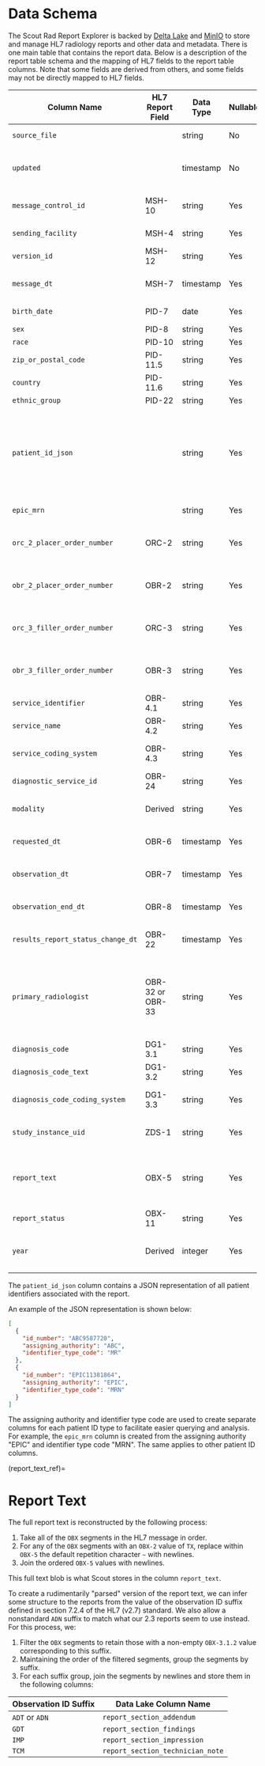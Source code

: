 # Data Schema

The Scout Rad Report Explorer is backed by [Delta Lake](https://delta.io/) and [MinIO](https://min.io/) to store 
and manage HL7 radiology reports and other data and metadata. There is one main table that contains the report data. 
Below is a description of the report table schema and the mapping of HL7 fields to the report table columns. Note that 
some fields are derived from others, and some fields may not be directly mapped to HL7 fields.

| Column Name                       | HL7 Report Field | Data Type | Nullable | Description/Notes                                                                                                                       |
|-----------------------------------|------------------|-----------|----------|-----------------------------------------------------------------------------------------------------------------------------------------|
| `source_file`                     |                  | string    | No       | The location of the report file.                                                                                                        |
| `updated`                         |                  | timestamp | No       | Timestamp of the last update to the report in the Delta Lake.                                                                           |
| `message_control_id`              | MSH-10           | string    | Yes      | Unique identifier for the HL7 message.                                                                                                  |
| `sending_facility`                | MSH-4            | string    | Yes      | Facility that sent the HL7 message.                                                                                                     |
| `version_id`                      | MSH-12           | string    | Yes      | HL7 version used in the message.                                                                                                        |
| `message_dt`                      | MSH-7            | timestamp | Yes      | Date and time the message was created.                                                                                                  |
| `birth_date`                      | PID-7            | date      | Yes      | Patient’s date of birth.                                                                                                                |
| `sex`                             | PID-8            | string    | Yes      | Patient’s gender.                                                                                                                       |
| `race`                            | PID-10           | string    | Yes      | Patient’s race.                                                                                                                         |
| `zip_or_postal_code`              | PID-11.5         | string    | Yes      | Patient’s ZIP or postal code.                                                                                                           |
| `country`                         | PID-11.6         | string    | Yes      | Patient’s country.                                                                                                                      |
| `ethnic_group`                    | PID-22           | string    | Yes      | Patient’s ethnicity.                                                                                                                    |
| `patient_id_json`                 |                  | string    | Yes      | JSON representation of all patient identifiers. Patient ID columns are also created for each assigning authority (e.g., `epic_mrn`).    |
| `epic_mrn`                        |                  | string    | Yes      | Patient ID from Epic system.                                                                                                            |
| `orc_2_placer_order_number`       | ORC-2            | string    | Yes      | Placer order number from the order control segment.                                                                                     |
| `obr_2_placer_order_number`       | OBR-2            | string    | Yes      | Placer order number from the observation request segment.                                                                               |
| `orc_3_filler_order_number`       | ORC-3            | string    | Yes      | Filler order number from the order control segment.                                                                                     |
| `obr_3_filler_order_number`       | OBR-3            | string    | Yes      | Filler order number from the observation request segment.                                                                               |
| `service_identifier`              | OBR-4.1          | string    | Yes      | Code for the service or exam.                                                                                                           |
| `service_name`                    | OBR-4.2          | string    | Yes      | Name of the service or exam.                                                                                                            |
| `service_coding_system`           | OBR-4.3          | string    | Yes      | Coding system used for the service identifier.                                                                                          |
| `diagnostic_service_id`           | OBR-24           | string    | Yes      | Identifier for the diagnostic service.                                                                                                  |
| `modality`                        | Derived          | string    | Yes      | Modality of the exam (e.g., CT, MRI).                                                                                                   |
| `requested_dt`                    | OBR-6            | timestamp | Yes      | Date and time the service was requested.                                                                                                |
| `observation_dt`                  | OBR-7            | timestamp | Yes      | Date and time the observation was made.                                                                                                 |
| `observation_end_dt`              | OBR-8            | timestamp | Yes      | Date and time the observation ended.                                                                                                    |
| `results_report_status_change_dt` | OBR-22           | timestamp | Yes      | Date and time the report status changed.                                                                                                |
| `primary_radiologist`             | OBR-32 or OBR-33 | string    | Yes      | Presumed primary radiologist for the content of report. Pulled from OBR-32 if non-empty, otherwise falls back to first entry in OBR-33. |
| `diagnosis_code`                  | DG1-3.1          | string    | Yes      | Diagnosis code.                                                                                                                         |
| `diagnosis_code_text`             | DG1-3.2          | string    | Yes      | Description of the diagnosis.                                                                                                           |
| `diagnosis_code_coding_system`    | DG1-3.3          | string    | Yes      | Coding system used for the diagnosis code.                                                                                              |
| `study_instance_uid`              | ZDS-1            | string    | Yes      | Unique identifier for the study instance.                                                                                               |
| `report_text`                     | OBX-5            | string    | Yes      | Full text of the diagnostic report. See {ref}`Report Text <report_text_ref>` for more detail.                                           |
| `report_status`                   | OBX-11           | string    | Yes      | Status of the diagnostic report.                                                                                                        |
| `year`                            | Derived          | integer   | Yes      | Year the message was created, derived from `message_dt`.                                                                                |

The `patient_id_json` column contains a JSON representation of all patient identifiers associated with the report.

An example of the JSON representation is shown below:

```json
[
  {
    "id_number": "ABC9587720",
    "assigning_authority": "ABC",
    "identifier_type_code": "MR"
  },
  {
    "id_number": "EPIC11381864",
    "assigning_authority": "EPIC",
    "identifier_type_code": "MRN"
  }
]
```

The assigning authority and identifier type code are used to create separate columns for each patient ID type to
facilitate easier querying and analysis. For example, the `epic_mrn` column is created from the assigning authority 
"EPIC" and identifier type code "MRN". The same applies to other patient ID columns.

(report_text_ref)=
# Report Text

The full report text is reconstructed by the following process:
1. Take all of the `OBX` segments in the HL7 message in order.
2. For any of the `OBX` segments with an `OBX-2` value of `TX`, replace within `OBX-5` the default repetition character `~` with newlines.
3. Join the ordered `OBX-5` values with newlines.

This full text blob is what Scout stores in the column `report_text`.

To create a rudimentarily "parsed" version of the report text, we can infer some structure to the reports from the value of the observation ID suffix defined in section 7.2.4 of the HL7 (v2.7) standard.
We also allow a nonstandard `ADN` suffix to match what our 2.3 reports seem to use instead. For this process, we:
1. Filter the `OBX` segments to retain those with a non-empty `OBX-3.1.2` value corresponding to this suffix.
2. Maintaining the order of the filtered segments, group the segments by suffix.
3. For each suffix group, join the segments by newlines and store them in the following columns:

| Observation ID Suffix | Data Lake Column Name            |
|-----------------------|----------------------------------|
| `ADT` or `ADN`        | `report_section_addendum`        |
| `GDT`                 | `report_section_findings`        |
| `IMP`                 | `report_section_impression`      |
| `TCM`                 | `report_section_technician_note` |
